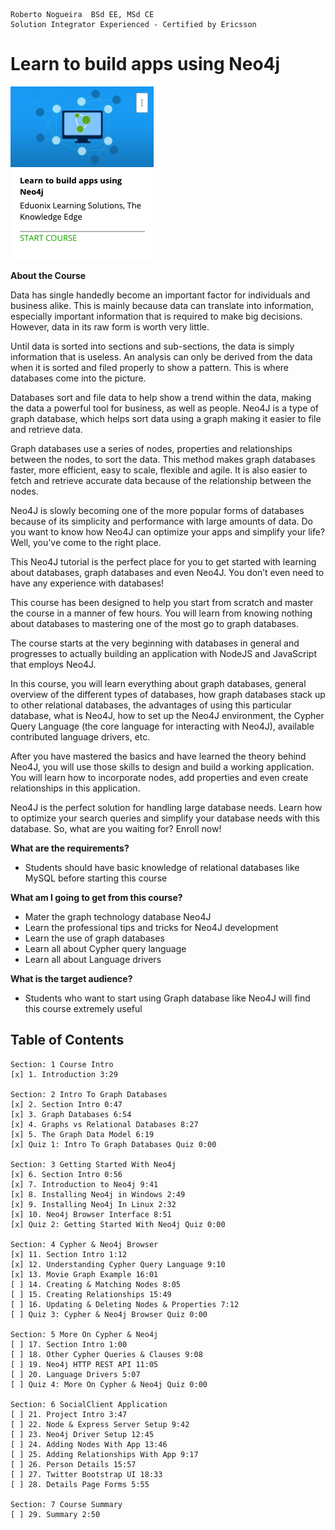 ```
Roberto Nogueira  BSd EE, MSd CE
Solution Integrator Experienced - Certified by Ericsson
```
# Learn to build apps using Neo4j

![ebook cover](images/ebook_cover.png)

**About the Course**

Data has single handedly become an important factor for individuals and business alike. This is mainly because data can translate into information, especially important information that is required to make big decisions. However, data in its raw form is worth very little. 

Until data is sorted into sections and sub-sections, the data is simply information that is useless. An analysis can only be derived from the data when it is sorted and filed properly to show a pattern. This is where databases come into the picture. 

Databases sort and file data to help show a trend within the data, making the data a powerful tool for business, as well as people. Neo4J is a type of graph database, which helps sort data using a graph making it easier to file and retrieve data. 

Graph databases use a series of nodes, properties and relationships between the nodes, to sort the data. This method makes graph databases faster, more efficient, easy to scale, flexible and agile. It is also easier to fetch and retrieve accurate data because of the relationship between the nodes.

Neo4J is slowly becoming one of the more popular forms of databases because of its simplicity and performance with large amounts of data. Do you want to know how Neo4J can optimize your apps and simplify your life? Well, you’ve come to the right place.

This Neo4J tutorial is the perfect place for you to get started with learning about databases, graph databases and even Neo4J. You don’t even need to have any experience with databases!

This course has been designed to help you start from scratch and master the course in a manner of few hours. You will learn from knowing nothing about databases to mastering one of the most go to graph databases.

The course starts at the very beginning with databases in general and progresses to actually building an application with NodeJS and JavaScript that employs Neo4J.

In this course, you will learn everything about graph databases, general overview of the different types of databases, how graph databases stack up to other relational databases, the advantages of using this particular database, what is Neo4J, how to set up the Neo4J environment, the Cypher Query Language (the core language for interacting with Neo4J), available contributed language drivers, etc. 

After you have mastered the basics and have learned the theory behind Neo4J, you will use those skills to design and build a working application. You will learn how to incorporate nodes, add properties and even create relationships in this application.

Neo4J is the perfect solution for handling large database needs. Learn how to optimize your search queries and simplify your database needs with this database. So, what are you waiting for? Enroll now!

**What are the requirements?**

* Students should have basic knowledge of relational databases like MySQL before starting this course

**What am I going to get from this course?**

* Mater the graph technology database Neo4J
* Learn the professional tips and tricks for Neo4J development
* Learn the use of graph databases
* Learn all about Cypher query language
* Learn all about Language drivers

**What is the target audience?**

* Students who want to start using Graph database like Neo4J will find this course extremely useful

## Table of Contents

```
Section: 1 Course Intro
[x] 1. Introduction 3:29

Section: 2 Intro To Graph Databases
[x] 2. Section Intro 0:47
[x] 3. Graph Databases 6:54
[x] 4. Graphs vs Relational Databases 8:27
[x] 5. The Graph Data Model 6:19
[x] Quiz 1: Intro To Graph Databases Quiz 0:00

Section: 3 Getting Started With Neo4j
[x] 6. Section Intro 0:56
[x] 7. Introduction to Neo4j 9:41
[x] 8. Installing Neo4j in Windows 2:49
[x] 9. Installing Neo4j In Linux 2:32
[x] 10. Neo4j Browser Interface 8:51
[x] Quiz 2: Getting Started With Neo4j Quiz 0:00

Section: 4 Cypher & Neo4j Browser
[x] 11. Section Intro 1:12
[x] 12. Understanding Cypher Query Language 9:10
[x] 13. Movie Graph Example 16:01
[ ] 14. Creating & Matching Nodes 8:05
[ ] 15. Creating Relationships 15:49
[ ] 16. Updating & Deleting Nodes & Properties 7:12
[ ] Quiz 3: Cypher & Neo4j Browser Quiz 0:00

Section: 5 More On Cypher & Neo4j
[ ] 17. Section Intro 1:00
[ ] 18. Other Cypher Queries & Clauses 9:08
[ ] 19. Neo4j HTTP REST API 11:05
[ ] 20. Language Drivers 5:07
[ ] Quiz 4: More On Cypher & Neo4j Quiz 0:00

Section: 6 SocialClient Application
[ ] 21. Project Intro 3:47
[ ] 22. Node & Express Server Setup 9:42
[ ] 23. Neo4j Driver Setup 12:45
[ ] 24. Adding Nodes With App 13:46
[ ] 25. Adding Relationships With App 9:17
[ ] 26. Person Details 15:57
[ ] 27. Twitter Bootstrap UI 18:33
[ ] 28. Details Page Forms 5:55

Section: 7 Course Summary
[ ] 29. Summary 2:50
```
